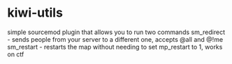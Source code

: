 # kiwi-utils
simple sourcemod plugin that allows you to run two commands
sm_redirect <name> <ip> <port> - sends people from your server to a different one, accepts @all and @!me
sm_restart - restarts the map without needing to set mp_restart to 1, works on ctf
